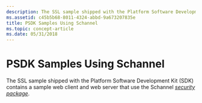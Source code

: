 ```yaml
---
description: The SSL sample shipped with the Platform Software Development Kit (SDK) contains a sample web client and web server that use the Schannel security package.
ms.assetid: c45b5b68-8011-4324-abbd-9a673207835e
title: PSDK Samples Using Schannel
ms.topic: concept-article
ms.date: 05/31/2018
---
```


# PSDK Samples Using Schannel

The SSL sample shipped with the Platform Software Development Kit (SDK) contains a sample web client and web server that use the Schannel [*security package*](../secgloss/s-gly.md).

 

 
